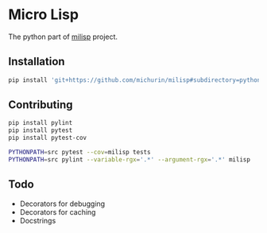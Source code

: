 Micro Lisp
==========

The python part of [milisp](..) project.

Installation
------------

```sh
pip install 'git+https://github.com/michurin/milisp#subdirectory=python'
```

Contributing
------------

```sh
pip install pylint
pip install pytest
pip install pytest-cov
```

```sh
PYTHONPATH=src pytest --cov=milisp tests
PYTHONPATH=src pylint --variable-rgx='.*' --argument-rgx='.*' milisp
```

Todo
----

- Decorators for debugging
- Decorators for caching
- Docstrings
